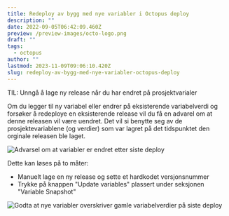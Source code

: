 ```yaml
---
title: Redeploy av bygg med nye variabler i Octopus deploy
description: ""
date: 2022-09-05T06:42:09.460Z
preview: /preview-images/octo-logo.png
draft: ""
tags:
  - octopus
author: ""
lastmod: 2023-11-09T09:06:10.420Z
slug: redeploy-av-bygg-med-nye-variabler-octopus-deploy
---
```


TIL: Unngå å lage ny release når du har endret på prosjektvarialer

<!--more-->
Om du legger til ny variabel eller endrer på eksisterende variabelverdi og forsøker å redeploye en eksisterende release vil du få en advarel om at denne releasen vil være uendret. Det vil si benytte seg av de prosjektevariablene (og verdier) som var lagret på det tidspunktet den orginale releasen ble laget. 



![Advarsel om at variabler er endret etter siste deploy](/img/update-variabel1.png)

Dette kan løses på to måter:
- Manuelt lage en ny release og sette et hardkodet versjonsnummer
- Trykke på knappen "Update variables" plassert under seksjonen "Variable Snapshot"

![Godta at nye variabler overskriver gamle variabelverdier på siste deploy](/img/update-variabel2.png)